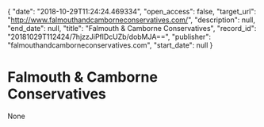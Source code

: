 {
  "date": "2018-10-29T11:24:24.469334", 
  "open_access": false, 
  "target_url": "http://www.falmouthandcamborneconservatives.com/", 
  "description": null, 
  "end_date": null, 
  "title": "Falmouth & Camborne Conservatives", 
  "record_id": "20181029T112424/7hjzzJiPflDcUZb/dobMJA==", 
  "publisher": "falmouthandcamborneconservatives.com", 
  "start_date": null
}

# Falmouth & Camborne Conservatives

None